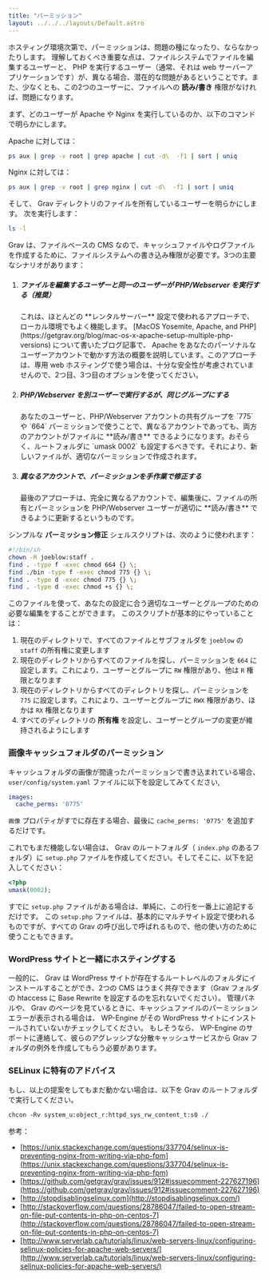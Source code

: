 ```yaml
---
title: "パーミッション"
layout: ../../../layouts/Default.astro
---
```


ホスティング環境次第で、パーミッションは、問題の種になったり、ならなかったりします。
理解しておくべき重要な点は、ファイルシステムでファイルを編集するユーザーと、 PHP を実行するユーザー（通常、それは web サーバーアプリケーションです）が、異なる場合、潜在的な問題があるということです。また、少なくとも、この2つのユーザーに、ファイルへの **読み/書き** 権限がなければ、問題になります。

まず、どのユーザーが Apache や Nginx を実行しているのか、以下のコマンドで明らかにします。

Apache に対しては：

```bash
ps aux | grep -v root | grep apache | cut -d\  -f1 | sort | uniq
```

Nginx に対しては：

```bash
ps aux | grep -v root | grep nginx | cut -d\  -f1 | sort | uniq
```

そして、 Grav ディレクトリのファイルを所有しているユーザーを明らかにします。
次を実行します：

```bash
ls -l
```

Grav は、ファイルベースの CMS なので、キャッシュファイルやログファイルを作成するために、ファイルシステムへの書き込み権限が必要です。3つの主要なシナリオがあります：

1. <h5 id="php-webserver-runs-with-the-same-user-that-edits-t">ファイルを編集するユーザーと同一のユーザーが PHP/Webserver を実行する（推奨）</h5>
   これは、ほとんどの **レンタルサーバー** 設定で使われるアプローチで、ローカル環境でもよく機能します。 [MacOS Yosemite, Apache, and PHP](https://getgrav.org/blog/mac-os-x-apache-setup-multiple-php-versions) について書いたブログ記事で、 Apache をあなたのパーソナルなユーザーアカウントで動かす方法の概要を説明しています。このアプローチは、専用 web ホスティングで使う場合は、十分な安全性が考慮されていませんので、2つ目、3つ目のオプションを使ってください。

2. <h5 id="php-webserver-runs-with-different-accounts-but-sam">PHP/Webserver を別ユーザーで実行するが、同じグループにする</h5>
   あなたのユーザーと、PHP/Webserver アカウントの共有グループを `775` や `664` パーミッションで使うことで、異なるアカウントであっても、両方のアカウントがファイルに **読み/書き** できるようになります。おそらく、ルートフォルダに `umask 0002` も設定するべきです。それにより、新しいファイルが、適切なパーミッションで作成されます。

3. <h5 id="different-accounts-fix-permissions-manually">異なるアカウントで、パーミッションを手作業で修正する</h5>
   最後のアプローチは、完全に異なるアカウントで、編集後に、ファイルの所有とパーミッションを PHP/Webserver ユーザーが適切に **読み/書き** できるように更新するというものです。

シンプルな **パーミッション修正** シェルスクリプトは、次のように使われます：

```bash
#!/bin/sh
chown -R joeblow:staff .
find . -type f -exec chmod 664 {} \;
find ./bin -type f -exec chmod 775 {} \;
find . -type d -exec chmod 775 {} \;
find . -type d -exec chmod +s {} \;
```

このファイルを使って、あなたの設定に合う適切なユーザーとグループのための必要な編集をすることができます。
このスクリプトが基本的にやっていることは：

1. 現在のディレクトリで、すべてのファイルとサブフォルダを `joeblow` の `staff` の所有権に変更します
2. 現在のディレクトリからすべてのファイルを探し、パーミッションを `664` に設定します。これにより、ユーザーとグループに `RW` 権限があり、他は `R` 権限となります
3. 現在のディレクトリからすべてのディレクトリを探し、パーミッションを `775` に設定します。これにより、ユーザーとグループに `RWX` 権限があり、ほかは `RX` 権限となります
4. すべてのディレクトリの **所有権** を設定し、ユーザーとグループの変更が維持されるようにします

<h3 id="">画像キャッシュフォルダのパーミッション</h3>

キャッシュフォルダの画像が間違ったパーミッションで書き込まれている場合、 `user/config/system.yaml` ファイルに以下を設定してみてください,

```yaml
images:
  cache_perms: '0775'
```

`画像` プロパティがすでに存在する場合、最後に `cache_perms: '0775'` を追加するだけです。

これでもまだ機能しない場合は、 Grav のルートフォルダ（ `index.php` のあるフォルダ）に `setup.php` ファイルを作成してください。そしてそこに、以下を記入してください：

```php
<?php
umask(0002);
```

すでに `setup.php` ファイルがある場合は、単純に、この行を一番上に追記するだけです。
この `setup.php` ファイルは、基本的にマルチサイト設定で使われるものですが、すべての Grav の呼び出しで呼ばれるもので、他の使い方のために使うこともできます。

<h3 id="co-hosting-with-a-wordpress-site">WordPress サイトと一緒にホスティングする</h3>

一般的に、 Grav は WordPress サイトが存在するルートレベルのフォルダにインストールすることができ、2つの CMS はうまく共存できます（Grav フォルダの htaccess に Base Rewrite を設定するのを忘れないでください）。
管理パネルや、 Grav のページを見ているときに、キャッシュファイルのパーミッションエラーが表示される場合は、 WP-Engine がその WordPress サイトにインストールされていないかチェックしてください。
もしそうなら、 WP-Engine のサポートに連絡して、彼らのアグレッシブな分散キャッシュサービスから Grav フォルダの例外を作成してもらう必要があります。

<h3 id="selinux-specific-advice">SELinux に特有のアドバイス</h3>

もし、以上の提案をしてもまだ動かない場合は、以下を Grav のルートフォルダで実行してください。

```txt
chcon -Rv system_u:object_r:httpd_sys_rw_content_t:s0 ./
```

参考：

- [https://unix.stackexchange.com/questions/337704/selinux-is-preventing-nginx-from-writing-via-php-fpm](https://unix.stackexchange.com/questions/337704/selinux-is-preventing-nginx-from-writing-via-php-fpm)
- [https://github.com/getgrav/grav/issues/912#issuecomment-227627196](https://github.com/getgrav/grav/issues/912#issuecomment-227627196)
- [http://stopdisablingselinux.com](http://stopdisablingselinux.com/)
- [http://stackoverflow.com/questions/28786047/failed-to-open-stream-on-file-put-contents-in-php-on-centos-7](http://stackoverflow.com/questions/28786047/failed-to-open-stream-on-file-put-contents-in-php-on-centos-7)
- [http://www.serverlab.ca/tutorials/linux/web-servers-linux/configuring-selinux-policies-for-apache-web-servers/](http://www.serverlab.ca/tutorials/linux/web-servers-linux/configuring-selinux-policies-for-apache-web-servers/)

